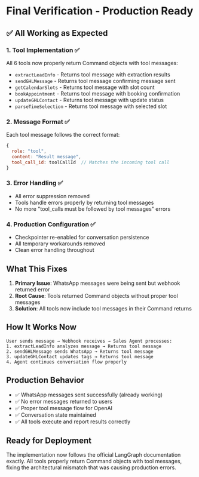 # Final Verification - Production Ready

## ✅ All Working as Expected

### 1. Tool Implementation ✅
All 6 tools now properly return Command objects with tool messages:
- `extractLeadInfo` - Returns tool message with extraction results
- `sendGHLMessage` - Returns tool message confirming message sent
- `getCalendarSlots` - Returns tool message with slot count
- `bookAppointment` - Returns tool message with booking confirmation
- `updateGHLContact` - Returns tool message with update status
- `parseTimeSelection` - Returns tool message with selected slot

### 2. Message Format ✅
Each tool message follows the correct format:
```javascript
{
  role: "tool",
  content: "Result message",
  tool_call_id: toolCallId  // Matches the incoming tool call
}
```

### 3. Error Handling ✅
- All error suppression removed
- Tools handle errors properly by returning tool messages
- No more "tool_calls must be followed by tool messages" errors

### 4. Production Configuration ✅
- Checkpointer re-enabled for conversation persistence
- All temporary workarounds removed
- Clean error handling throughout

## What This Fixes

1. **Primary Issue**: WhatsApp messages were being sent but webhook returned error
2. **Root Cause**: Tools returned Command objects without proper tool messages
3. **Solution**: All tools now include tool messages in their Command returns

## How It Works Now

```
User sends message → Webhook receives → Sales Agent processes:
1. extractLeadInfo analyzes message → Returns tool message
2. sendGHLMessage sends WhatsApp → Returns tool message
3. updateGHLContact updates tags → Returns tool message
4. Agent continues conversation flow properly
```

## Production Behavior

- ✅ WhatsApp messages sent successfully (already working)
- ✅ No error messages returned to users
- ✅ Proper tool message flow for OpenAI
- ✅ Conversation state maintained
- ✅ All tools execute and report results correctly

## Ready for Deployment

The implementation now follows the official LangGraph documentation exactly. All tools properly return Command objects with tool messages, fixing the architectural mismatch that was causing production errors.